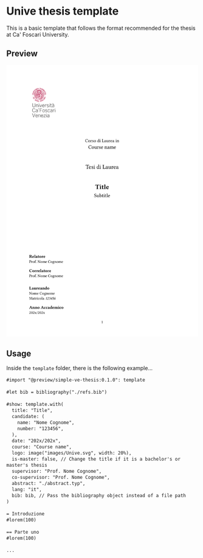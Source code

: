 # Unive thesis template

This is a basic template that follows the format recommended for the thesis at Ca' Foscari University.

## Preview

<div align="center">
    <img src="./frontpage.png">
</div>

## Usage

Inside the `template` folder, there is the following example...

```typ
#import "@preview/simple-ve-thesis:0.1.0": template

#let bib = bibliography("./refs.bib")

#show: template.with(
  title: "Title",
  candidate: (
    name: "Nome Cognome",
    number: "123456",
  ),
  date: "202x/202x",
  course: "Course name",
  logo: image("images/Unive.svg", width: 20%),
  is-master: false, // Change the title if it is a bachelor's or master's thesis
  supervisor: "Prof. Nome Cognome",
  co-supervisor: "Prof. Nome Cognome",
  abstract: "./abstract.typ",
  lang: "it",
  bib: bib, // Pass the bibliography object instead of a file path
)

= Introduzione
#lorem(100)

== Parte uno
#lorem(100)

...
```
